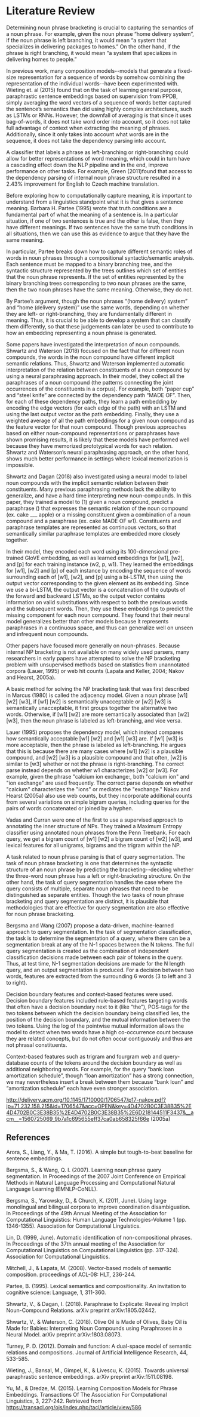 # Literature Review

Determining noun phrase bracketing is crucial to capturing the semantics of a noun phrase. For example, given the noun phrase “home delivery system”, if the noun phrase is left branching, it would mean “a system that specializes in delivering packages to homes.” On the other hand, if the phrase is right branching, it would mean “a system that specializes in delivering homes to people.” 

In previous work, many composition models--models that generate a fixed-size representation for a sequence of words by somehow combining the representation of the individual words--have been experimented with. Wieting et. al (2015) found that on the task of learning general purpose, paraphrastic sentence embeddings based on supervision from PPDB, simply averaging the word vectors of a sequence of words better captured the sentence’s semantics than did using highly complex architectures, such as LSTMs or RNNs. However, the downfall of averaging is that since it uses bag-of-words, it does not take word order into account, so it does not take full advantage of context when extracting the meaning of phrases. Additionally, since it only takes into account what words are in the sequence, it does not take the dependency parsing into account. 

A classifier that labels a phrase as left-branching or right-branching could allow for better representations of word meaning, which could in turn have a cascading effect down the NLP pipeline and in the end, improve performance on other tasks. For example, Green (2011)found that access to the dependency parsing of internal noun phrase structure resulted in a 2.43% improvement for English to Czech machine translation.

Before exploring how to computationally capture meaning, it is important to understand from a linguistics standpoint what it is that gives a sentence meaning. Barbara H. Partee (1995) wrote that truth conditions are a fundamental part of what the meaning of a sentence is. In a particular situation, if one of two sentences is true and the other is false, then they have different meanings. If two sentences have the same truth conditions in all situations, then we can use this as evidence to argue that they have the same meaning. 

In particular, Partee breaks down how to capture different semantic roles of words in noun phrases through a compositional syntactic/semantic analysis. Each sentence must be mapped to a binary branching tree, and the syntactic structure represented by the trees outlines which set of entities that the noun phrase represents. If the set of entities represented by the binary branching trees corresponding to two noun phrases are the same, then the two noun phrases have the same meaning. Otherwise, they do not.

By Partee’s argument, though the noun phrases “(home delivery) system” and “home (delivery system)” use the same words, depending on whether they are left- or right-branching, they are fundamentally different in meaning. Thus, it is crucial to be able to develop a system that can classify them differently, so that these judgements can later be used to contribute to how an embedding representing a noun phrase is generated.

Some papers have investigated the interpretation of noun compounds. Shwartz and Waterson (2018) focused on the fact that for different noun compounds, the words in the noun compound have different implicit semantic relations. Thus, Shwartz and Waterson implemented automatic interpretation of the relation between constituents of a noun compound by using a neural paraphrasing approach. In their model, they collect all the paraphrases of a noun compound (the patterns connecting the joint occurrences of the constituents in a corpus). For example, both “paper cup” and “steel knife” are connected by the dependency path “MADE OF”. Then, for each of these dependency paths, they learn a path embedding by encoding the edge vectors (for each edge of the path) with an LSTM and using the last output vector as the path embedding. Finally, they use a weighted average of all the path embeddings for a given noun compound as the feature vector for that noun compound. Though previous approaches based on either noun-compound representations or paraphrases have shown promising results, it is likely that these models have performed well because they have memorized prototypical words for each relation. Shwartz and Waterson’s neural paraphrasing approach, on the other hand, shows much better performance in settings where lexical memorization is impossible.

Shwartz and Dagan (2018) also investigated using a neural model to label noun compounds with the implicit semantic relation between their constituents. Many previous paraphrasing methods lack the ability to generalize, and have a hard time interpreting new noun-compounds. In this paper, they trained a model to (1) given a noun compound, predict a paraphrase () that expresses the semantic relation of the noun compound (ex. cake ___ apple) or a missing constituent given a combination of a noun compound and a paraphrase (ex. cake MADE OF w1). Constituents and paraphrase templates are represented as continuous vectors, so that semantically similar paraphrase templates are embedded more closely together. 

In their model, they encoded each word using its 100-dimensional pre-trained GloVE embedding, as well as learned embeddings for [w1], [w2], and [p] for each training instance (w2, p, w1). They learned the embeddings for [w1], [w2] and [p] of each instance by encoding the sequence of words surrounding each of [w1], [w2], and [p] using a bi-LSTM, then using the output vector corresponding to the given element as its embedding. Since we use a bi-LSTM, the output vector is a concatenation of the outputs of the forward and backward LSTMs, so the output vector contains information on valid substitutions with respect to both the previous words and the subsequent words. Then, they use these embeddings to predict the missing component for each noun compound. They found that their neural model generalizes better than other models because it represents paraphrases in a continuous space, and thus can generalize well on unseen and infrequent noun compounds. 

Other papers have focused more generally on noun-phrases. Because internal NP bracketing is not available on many widely used parsers, many researchers in early papers have attempted to solve the NP bracketing problem with unsupervised methods based on statistics from unannotated corpora (Lauer, 1995) or web hit counts (Lapata and Keller, 2004; Nakov and Hearst, 2005a).

A basic method for solving the NP bracketing task that was first described in Marcus (1980) is called the adjacency model. Given a noun phrase [w1] [w2] [w3], if [w1] [w2] is semantically unacceptable or [w2] [w3] is semantically unacceptable, it first groups together the alternative two words. Otherwise, if [w1] [w2] are more semantically associated than [w2] [w3], then the noun phrase is labeled as left-branching, and vice versa.

Lauer (1995) proposes the dependency model, which instead compares how semantically acceptable [w1] [w2] and [w1] [w3] are. If [w1] [w3] is more acceptable, then the phrase is labeled as left-branching. He argues that this is because there are many cases where [w1] [w2] is a plausible compound, and [w2] [w3] is a plausible compound and that often, [w2] is similar to [w3] whether or not the phrase is right-branching. The correct parse instead depends on whether w1 characterizes [w2] or [w3]. For example, given the phrase "calcium ion exchange:, both "calcium ion" and "ion exchange" are used frequently. The correct parse depends on whether "calcium" characterizes the "ions" or mediates the "exchange." Nakov and Hearst (2005a) also use web counts, but they incorporate additional counts from several variations on simple bigram queries, including queries for the pairs of words concatenated or joined by a hyphen.

Vadas and Curran were one of the first to use a supervised approach to annotating the inner structure of NPs. They trained a Maximum Entropy classifier using annotated noun phrases from the Penn Treebank. For each query, we get a bigram count of [w1] [w2] a bigram count of [w2] [w3], and lexical features for all unigrams, bigrams and the trigram within the NP.

A task related to noun phrase parsing is that of query segmentation. The task of noun phrase bracketing is one that determines the syntactic structure of an noun phrase by predicting the bracketing--deciding whether the three-word noun phrase has a left or right-bracketing structure. On the other hand, the task of query segmentation handles the case where the query consists of multiple, separate noun phrases that need to be distinguished as separate entities. Though the two tasks of noun phrase bracketing and query segmentation are distinct, it is plausible that methodologies that are effective for query segmentation are also effective for noun phrase bracketing. 

Bergsma and Wang (2007) propose a data-driven, machine-learned approach to query segmentation. In the task of segmentation classification, the task is to determine the segmentation of a query, where there can be a segmentation break at any of the N-1 spaces between the N tokens. The full query segmentation is created as the combination of independent classification decisions made between each pair of tokens in the query. Thus, at test time, N-1 segmentation decisions are made for the N length query, and an output segmentation is produced. For a decision between two words, features are extracted from the surrounding 6 words (3 to left and 3 to right). 

Decision boundary features and context-based features were used. Decision boundary features included  rule-based features targeting words that often have a decision boundary next to it (like “the”), POS-tags for the two tokens between which the decision boundary being classified lies, the position of the decision boundary, and the mutual information between the two tokens. Using the log of the pointwise mutual information allows the model to detect when two words have a high co-occurrence count because they are related concepts, but do not often occur contiguously and thus are not phrasal constituents. 

Context-based features such as trigram and fourgram web and query-database counts of the tokens around the decision boundary as well as additional neighboring words. For example, for the query “bank loan amortization schedule”, though “loan amortization” has a strong connection, we may nevertheless insert a break between them because “bank loan” and “amortization schedule” each have even stronger association.

http://delivery.acm.org/10.1145/1710000/1706547/p17-nakov.pdf?ip=71.232.158.215&id=1706547&acc=OPEN&key=4D4702B0C3E38B35%2E4D4702B0C3E38B35%2E4D4702B0C3E38B35%2E6D218144511F3437&__acm__=1560725069_9b7a1c695655eff37ca0ab658325f66e (2005a)

## References
Arora, S., Liang, Y., & Ma, T. (2016). A simple but tough-to-beat baseline for sentence embeddings.

Bergsma, S., & Wang, Q. I. (2007). Learning noun phrase query segmentation. In Proceedings of the 
  2007 Joint Conference on Empirical Methods in Natural Language Processing and Computational 
  Natural Language Learning (EMNLP-CoNLL).
  
Bergsma, S., Yarowsky, D., & Church, K. (2011, June). Using large monolingual and bilingual corpora to 
  improve coordination disambiguation. In Proceedings of the 49th Annual Meeting of the 
  Association for Computational Linguistics: Human Language Technologies-Volume 1 (pp. 
  1346-1355). Association for Computational Linguistics.
  
Lin, D. (1999, June). Automatic identification of non-compositional phrases. In Proceedings of the 37th 
  annual meeting of the Association for Computational Linguistics on Computational Linguistics (pp. 
  317-324). Association for Computational Linguistics.
  
Mitchell, J., & Lapata, M. (2008). Vector-based models of semantic composition. proceedings of ACL-08: 
  HLT, 236-244.
  
Partee, B. (1995). Lexical semantics and compositionality. An invitation to cognitive science: Language, 1, 
  311-360.
  
Shwartz, V., & Dagan, I. (2018). Paraphrase to Explicate: Revealing Implicit Noun-Compound Relations. 
  arXiv preprint arXiv:1805.02442.
  
Shwartz, V., & Waterson, C. (2018). Olive Oil is Made of Olives, Baby Oil is Made for Babies: Interpreting 
  Noun Compounds using Paraphrases in a Neural Model. arXiv preprint arXiv:1803.08073.
  
Turney, P. D. (2012). Domain and function: A dual-space model of semantic relations and compositions. 
  Journal of Artificial Intelligence Research, 44, 533-585.
  
Wieting, J., Bansal, M., Gimpel, K., & Livescu, K. (2015). Towards universal paraphrastic sentence 
  embeddings. arXiv preprint arXiv:1511.08198.
  
Yu, M., & Dredze, M. (2015). Learning Composition Models for Phrase Embeddings. Transactions Of The 
  Association For Computational Linguistics, 3, 227-242. Retrieved from 
  https://transacl.org/ojs/index.php/tacl/article/view/586

